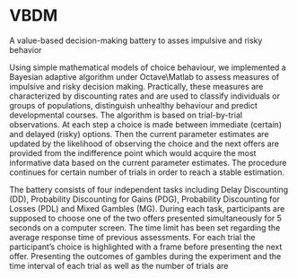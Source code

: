 # VBDM
A value-based decision-making battery to asses impulsive and risky behavior 

Using simple mathematical models of choice behaviour, we implemented a Bayesian adaptive
algorithm under Octave\Matlab to assess measures of impulsive and risky decision making. 
Practically, these measures are characterized by discounting rates and are used to classify
individuals or groups of populations, distinguish unhealthy behaviour and predict 
developmental courses. The algorithm is based on trial-by-trial observations. 
At each step a choice is made between immediate (certain) and delayed (risky) options. 
Then the current parameter estimates are updated by the likelihood of observing the 
choice and the next offers are provided from the indifference point which would acquire
the most informative data based on the current parameter estimates. 
The procedure continues for certain number of trials in order to reach a stable
estimation.

The battery consists of four independent tasks including Delay Discounting (DD), 
Probability Discounting for Gains (PDG), Probability Discounting for Losses (PDL)
and Mixed Gambles (MG).
During each task, participants are supposed to choose one of the two offers presented
simultaneously for 5 seconds on a computer screen. The time limit has been set regarding the
average response time of previous assessments. For each trial the participant’s choice is
highlighted with a frame before presenting the next offer. Presenting the outcomes of gambles
during the experiment and the time interval of each trial as well as the number of trials are
